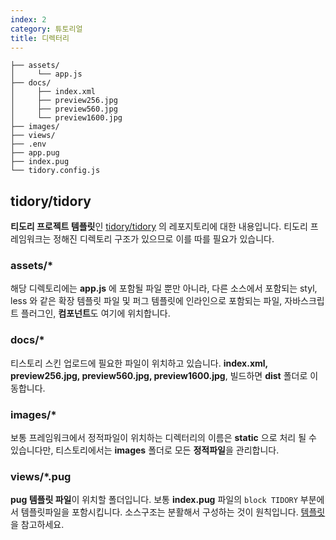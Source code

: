 ```yaml
---
index: 2
category: 튜토리얼
title: 디렉터리
---
```


```plaintext
├── assets/
│     └── app.js
├── docs/
│     ├── index.xml
│     ├── preview256.jpg
│     ├── preview560.jpg
│     └── preview1600.jpg
├── images/
├── views/
├── .env
├── app.pug
├── index.pug
└── tidory.config.js
```

## tidory/tidory

**티도리 프로젝트 템플릿**인 [tidory/tidory](https://github.com/tidory/tidory) 의 레포지토리에 대한 내용입니다. 티도리 프레임워크는 정해진 디렉토리 구조가 있으므로 이를 따를 필요가 있습니다.

### assets/*

해당 디렉토리에는 **app.js** 에 포함될 파일 뿐만 아니라, 다른 소스에서 포함되는 styl, less 와 같은 확장 템플릿 파일 및 퍼그 템플릿에 인라인으로 포함되는 파일, 자바스크립트 플러그인, **컴포넌트**도 여기에 위치합니다.

### docs/*

티스토리 스킨 업로드에 필요한 파일이 위치하고 있습니다. **index.xml, preview256.jpg, preview560.jpg, preview1600.jpg**, 빌드하면 **dist** 폴더로 이동합니다.

### images/*

보통 프레임워크에서 정적파일이 위치하는 디렉터리의 이름은 **static** 으로 처리 될 수 있습니다만, 티스토리에서는 **images** 폴더로 모든 **정적파일**을 관리합니다.

### views/*.pug

**pug 템플릿 파일**이 위치할 폴더입니다. 보통 **index.pug** 파일의 `block TIDORY` 부분에서 템플릿파일을 포함시킵니다. 소스구조는 분활해서 구성하는 것이 원칙입니다. [템플릿](/docs/template)을 참고하세요.
